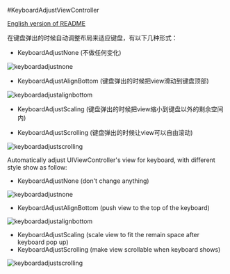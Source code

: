 #KeyboardAdjustViewController

[English version of README](#englishreadme)

在键盘弹出的时候自动调整布局来适应键盘，有以下几种形式：

* KeyboardAdjustNone  (不做任何变化)

![keyboardadjustnone](arts/keyboardnone.png)

* KeyboardAdjustAlignBottom (键盘弹出的时候把view滑动到键盘顶部)

![keyboardadjustalignbottom](arts/keyboardalignbottom.gif)

* KeyboardAdjustScaling (键盘弹出的时候把view缩小到键盘以外的剩余空间内)

* KeyboardAdjustScrolling (键盘弹出的时候让view可以自由滚动)

![keyboardadjustscrolling](arts/keyboardscrolling.gif)



<p id="englishreadme"></p>
Automatically adjust UIViewController's view for keyboard, with different style show as follow:

* KeyboardAdjustNone (don't change anything)

![keyboardadjustnone](arts/keyboardnone.png)

* KeyboardAdjustAlignBottom (push view to the top of the keyboard)

![keyboardadjustalignbottom](arts/keyboardalignbottom.gif)

* KeyboardAdjustScaling (scale view to fit the remain space after keyboard pop up)
* KeyboardAdjustScrolling (make view scrollable when keyboard shows)

![keyboardadjustscrolling](arts/keyboardscrolling.gif)